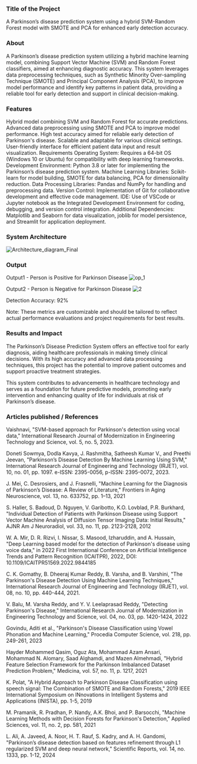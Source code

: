 ### Title of the Project
A Parkinson’s disease prediction system using a hybrid SVM-Random Forest model with SMOTE and PCA for enhanced early detection accuracy.

### About
A Parkinson’s disease prediction system utilizing a hybrid machine learning model, combining Support Vector Machine (SVM) and Random Forest classifiers, aimed at enhancing diagnostic accuracy. This system leverages data preprocessing techniques, such as Synthetic Minority Over-sampling Technique (SMOTE) and Principal Component Analysis (PCA), to improve model performance and identify key patterns in patient data, providing a reliable tool for early detection and support in clinical decision-making.

### Features
Hybrid model combining SVM and Random Forest for accurate predictions.
Advanced data preprocessing using SMOTE and PCA to improve model performance.
High test accuracy aimed for reliable early detection of Parkinson's disease.
Scalable and adaptable for various clinical settings.
User-friendly interface for efficient patient data input and result visualization.
Requirements
Operating System: Requires a 64-bit OS (Windows 10 or Ubuntu) for compatibility with deep learning frameworks.
Development Environment: Python 3.8 or later for implementing the Parkinson’s disease prediction system.
Machine Learning Libraries: Scikit-learn for model building, SMOTE for data balancing, PCA for dimensionality reduction.
Data Processing Libraries: Pandas and NumPy for handling and preprocessing data.
Version Control: Implementation of Git for collaborative development and effective code management.
IDE: Use of VSCode or Jupyter notebook as the Integrated Development Environment for coding, debugging, and version control integration.
Additional Dependencies: Matplotlib and Seaborn for data visualization, joblib for model persistence, and Streamlit for application deployment.
### System Architecture
![Architecture_diagram_Final](https://github.com/user-attachments/assets/3ae25f9a-3178-43bf-a4db-e58fc5efe077)

### Output
Output1 - Person is Positive for Parkinson Disease
![op_1](https://github.com/user-attachments/assets/00be1216-b09e-45e7-b0ed-f3d694b4574d)

Output2 - Person is Negative for Parkinson Disease
![2](https://github.com/user-attachments/assets/7bfc15eb-d6f5-4c49-ab39-31d4ea6fecdc)


Detection Accuracy: 92%

Note: These metrics are customizable and should be tailored to reflect actual performance evaluations and project requirements for best results.

### Results and Impact
The Parkinson’s Disease Prediction System offers an effective tool for early diagnosis, aiding healthcare professionals in making timely clinical decisions. With its high accuracy and advanced data processing techniques, this project has the potential to improve patient outcomes and support proactive treatment strategies.

This system contributes to advancements in healthcare technology and serves as a foundation for future predictive models, promoting early intervention and enhancing quality of life for individuals at risk of Parkinson’s disease.

### Articles published / References
Vaishnavi, "SVM-based approach for Parkinson's detection using vocal data," International Research Journal of Modernization in Engineering Technology and Science, vol. 5, no. 5, 2023.

Doneti Sowmya, Dodla Kavya, J. Rashmitha, Satheesh Kumar V., and Preethi Jeevan, "Parkinson’s Disease Detection By Machine Learning Using SVM," International Research Journal of Engineering and Technology (IRJET), vol. 10, no. 01, pp. 1097. e-ISSN: 2395-0056, p-ISSN: 2395-0072, 2023.

J. Mei, C. Desrosiers, and J. Frasnelli, "Machine Learning for the Diagnosis of Parkinson’s Disease: A Review of Literature," Frontiers in Aging Neuroscience, vol. 13, no. 633752, pp. 1–13, 2021

S. Haller, S. Badoud, D. Nguyen, V. Garibotto, K.O. Lovblad, P.R. Burkhard, "Individual Detection of Patients with Parkinson Disease using Support Vector Machine Analysis of Diffusion Tensor Imaging Data: Initial Results," AJNR Am J Neuroradiol, vol. 33, no. 11, pp. 2123-2128, 2012

W. A. Mir, D. R. Rizvi, I. Nissar, S. Masood, Izharuddin, and A. Hussain, "Deep Learning based model for the detection of Parkinson's disease using voice data," in 2022 First International Conference on Artificial Intelligence Trends and Pattern Recognition (ICAITPR), 2022, DOI: 10.1109/ICAITPR51569.2022.9844185

C. K. Gomathy, B. Dheeraj Kumar Reddy, B. Varsha, and B. Varshini, "The Parkinson's Disease Detection Using Machine Learning Techniques," International Research Journal of Engineering and Technology (IRJET), vol. 08, no. 10, pp. 440-444, 2021.

V. Balu, M. Varsha Reddy, and Y. V. Leelaprasad Reddy, "Detecting Parkinson's Disease," International Research Journal of Modernization in Engineering Technology and Science, vol. 04, no. 03, pp. 1420-1424, 2022

Govindu, Aditi et al., "Parkinson's Disease Classification using Vowel Phonation and Machine Learning," Procedia Computer Science, vol. 218, pp. 249-261, 2023

Hayder Mohammed Qasim, Oguz Ata, Mohammad Azam Ansari, Mohammad N. Alomary, Saad Alghamdi, and Mazen Almehmadi, "Hybrid Feature Selection Framework for the Parkinson Imbalanced Dataset Prediction Problem," Medicina, vol. 57, no. 11, p. 1217, 2021

K. Polat, "A Hybrid Approach to Parkinson Disease Classification using speech signal: The Combination of SMOTE and Random Forests," 2019 IEEE International Symposium on INnovations in Intelligent Systems and Applications (INISTA), pp. 1-5, 2019

M. Pramanik, R. Pradhan, P. Nandy, A.K. Bhoi, and P. Barsocchi, "Machine Learning Methods with Decision Forests for Parkinson's Detection," Applied Sciences, vol. 11, no. 2, pp. 581, 2021

L. Ali, A. Javeed, A. Noor, H. T. Rauf, S. Kadry, and A. H. Gandomi, "Parkinson’s disease detection based on features refinement through L1 regularized SVM and deep neural network," Scientific Reports, vol. 14, no. 1333, pp. 1-12, 2024
